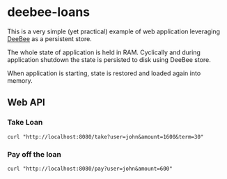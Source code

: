 # deebee-loans

This is a very simple (yet practical) example of web application
leveraging [DeeBee](https://github.com/jacekolszak/deebee) as a persistent store.

The whole state of application is held in RAM. Cyclically and during application shutdown the state is persisted to disk
using DeeBee store.

When application is starting, state is restored and loaded again into memory.

## Web API

### Take Loan

```shell
curl "http://localhost:8080/take?user=john&amount=1600&term=30"
```

### Pay off the loan

```shell
curl "http://localhost:8080/pay?user=john&amount=600"
``` 